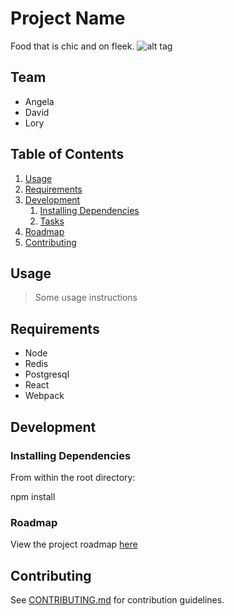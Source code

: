 # Project Name

Food that is chic and on fleek.
![alt tag](https://imgur.com/js4n4mr)

## Team

  - Angela
  - David
  - Lory

## Table of Contents

1. [Usage](#Usage)
1. [Requirements](#requirements)
1. [Development](#development)
    1. [Installing Dependencies](#installing-dependencies)
    1. [Tasks](#tasks)
1. [Roadmap](#roadmap)
1. [Contributing](#contributing)

## Usage

> Some usage instructions

## Requirements

- Node
- Redis
- Postgresql
- React
- Webpack

## Development

### Installing Dependencies

From within the root directory:

npm install

### Roadmap

View the project roadmap [here](LINK_TO_DOC)


## Contributing

See [CONTRIBUTING.md](CONTRIBUTING.md) for contribution guidelines.
